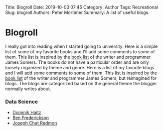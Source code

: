 Title: Blogroll
Date: 2019-10-03 07:45
Category: Author
Tags: Recreational
Slug: blogroll
Authors: Peter Mortimer
Summary: A list of useful blogs.

# Blogroll

I really got into reading when I started going to university. Here is a simple list of some of my favorite books and I'll add some comments to some of them. This list is inspired by the [book list](http://jsomers.net/#books) of the writer and programmer James Somers. The books do not have a particular order and are only loosely organized by theme and genre.
Here is a list of my favorite blogs and I will add some comments to some of them. This list is inspired by the [book list](http://jsomers.net/#books) of the writer and programmer James Somers, but reimagined for blogs. The blogs are categorized based on the general theme the blogger normally writes about.

### Data Science

- [Dominik Haitz](https://dhaitz.github.io/) 
- [Ben Frederickson](https://www.benfrederickson.com/blog/)
- [Joseph Chet Redmon](https://pjreddie.com/)
